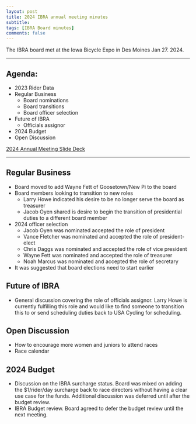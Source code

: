```yaml
---
layout: post
title: 2024 IBRA annual meeting minutes
subtitle: 
tags: [IBRA Board minutes]
comments: false
---
```


The IBRA board met at the Iowa Bicycle Expo in Des Moines Jan 27. 2024.

------

## Agenda:

- 2023 Rider Data
- Regular Business
  - Board nominations
  - Board transitions
  - Board officer selection
- Future of IBRA
  - Officials assignor
- 2024 Budget
- Open Discussion

[2024 Annual Meeting Slide Deck](https://docs.google.com/presentation/d/1PRNKqqTmWrzX4__nqPxT_5b8JhlEs2BD4T5LkpFtdJk/edit?usp=sharing) 

------

## Regular Business

- Board moved to add Wayne Fett of Goosetown/New Pi to the board
- Board members looking to transition to new roles
	- Larry Howe indicated his desire to be no longer serve the board as treasurer
	- Jacob Oyen shared is desire to begin the transition of presidential duties to a different board member
- 2024 officer selection
	- Jacob Oyen was nominated accepted the role of president
	- Vance Fletcher was nominated and accepted the role of president-elect
	- Chris Daggs was nominated and accepted the role of vice president
	- Wayne Fett was nominated and accepted the role of treasurer
	- Noah Marcus was nominated and accepted the role of secretary
- It was suggested that board elections need to start earlier
 
## Future of IBRA
 
- General discussion covering the role of officials assignor. Larry Howe is currently fulfilling this role and would like to find someone to transition this to or send scheduling duties back to USA Cycling for scheduling. 
   
## Open Discussion

 - How to encourage more women and juniors to attend races
 - Race calendar
 
## 2024 Budget
 
 - Discussion on the IBRA surcharge status. Board was mixed on adding the $1/rider/day surcharge back to race directors without having a clear use case for the funds. Additional discussion was deferred until after the budget review.
 - IBRA Budget review. Board agreed to defer the budget review until the next meeting. 
 
 
 
